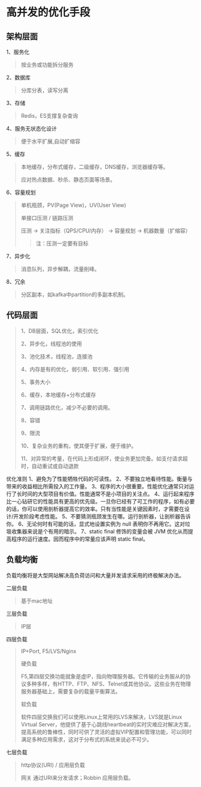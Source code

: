 
# 高并发的优化手段
## 架构层面
1、服务化
> 按业务或功能拆分服务

2、数据库
> 分库分表，读写分离

3、存储
> Redis，ES支撑复杂查询
>
4、服务无状态化设计
> 便于水平扩展,自动扩缩容
>
5、缓存
> 本地缓存，分布式缓存，二级缓存，DNS缓存，浏览器缓存等。
>
> 应对热点数据、秒杀、静态页面等场景。
> 
6、容量规划
> 单机瓶颈，PV(Page View)，UV(User View)
>
> 单接口压测 / 链路压测
>
> 压测 -> 关注指标（QPS/CPU/内存） -> 容量规划 -> 机器数量（扩缩容）
>> 注：压测一定要有目标
>
7、异步化
> 消息队列，异步解耦，流量削峰。
>
8、冗余
> 分区副本，如kafka中partition的多副本机制。
>

## 代码层面
> 1、DB层面，SQL优化，索引优化
>
> 2、异步化，线程池的使用
>
> 3、池化技术，线程池，连接池
>
> 4、内存是有的优化，弱引用、软引用、强引用
>
> 5、事务大小
>
> 6、缓存，本地缓存+分布式缓存
> 
> 7、调用链路优化，减少不必要的调用。
>
> 8、容错
>
> 9、限流
>
> 10、复杂业务的重构，使其便于扩展，便于维护。
>
> 11、对异常的考量，在代码上形成闭环，使业务更加完备。如支付请求超时，自动重试或自动退款
>
>

优化准则
1、避免为了性能牺牲代码的可读性。
2、不要独立地看待性能。衡量与带来的收益相比所需投入的工作量。
3、程序的大小很重要。性能优化通常只对运行了长时间的大型项目有价值。性能通常不是小项目的关注点。
4、运行起来程序比一心钻研它的性能具有更高的优先级。一旦你已经有了可工作的程序，如有必要的话，你可以使用剖析器提高它的效率。只有当性能是关键因素时，才需要在设计/开发阶段考虑性能。
5、不要猜测瓶颈发生在哪。运行剖析器，让剖析器告诉你。
6、无论何时有可能的话，显式地设置实例为 null 表明你不再用它。这对垃圾收集器来说是个有用的暗示。
7、static final 修饰的变量会被 JVM 优化从而提高程序的运行速度。因而程序中的常量应该声明 static final。



## 负载均衡
负载均衡将是大型网站解决高负荷访问和大量并发请求采用的终极解决办法。


二层负载
> 基于mac地址
>
三层负载
> IP层
>
四层负载
> IP+Port, F5/LVS/Nginx
> 
> 硬负载
> 
> F5,第四层交换功能就象是虚IP，指向物理服务器。它传输的业务服从的协议多种多样，有HTTP、FTP、NFS、Telnet或其他协议。这些业务在物理服务器基础上，需要复杂的载量平衡算法。
>
> 软负载
>
> 软件四层交换我们可以使用Linux上常用的LVS来解决，LVS就是Linux Virtual Server，他提供了基于心跳线heartbeat的实时灾难应对解决方案，提高系统的鲁棒性，同时可供了灵活的虚拟VIP配置和管理功能，可以同时满足多种应用需求，这对于分布式的系统来说必不可少。
>
七层负载
> http协议(URI) / 应用层负载
>
> 网关 通过URI来分发请求；Robbin 应用层负载。